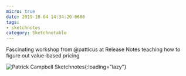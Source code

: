 ```yaml
---
micro: true
date: 2019-10-04 14:34:20-0600
tags:
- sketchnotes
category: Sketchnotable
---
```


Fascinating workshop from @patticus at Release Notes teaching how to figure out value-based pricing

![Patrick Campbell Sketchnotes](https://media.bennorris.org/images/sketchnotable/uploads/2019/cd327a87f9.jpg){:loading="lazy"}